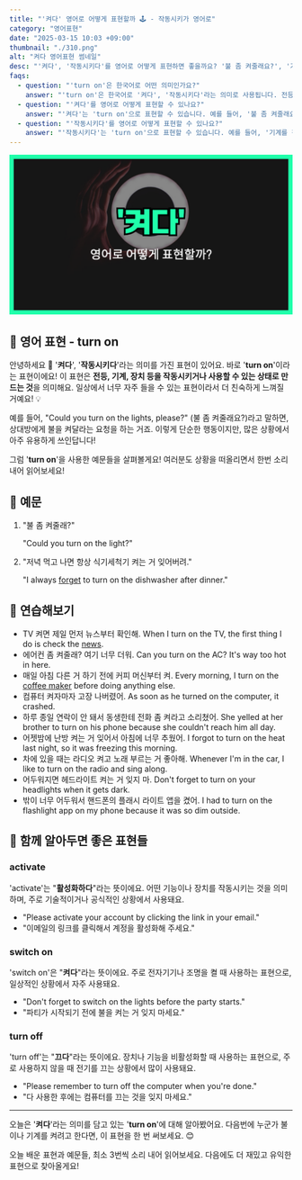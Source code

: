 ```yaml
---
title: "'켜다' 영어로 어떻게 표현할까 🕹️ - 작동시키가 영어로"
category: "영어표현"
date: "2025-03-15 10:03 +09:00"
thumbnail: "./310.png"
alt: "켜다 영어표현 썸네일"
desc: "'켜다', '작동시키다'를 영어로 어떻게 표현하면 좋을까요? '불 좀 켜줄래요?', '기계를 작동시켜 주세요'를 영어로 표현하는 법을 배워봅시다. 다양한 예문을 통해서 연습하고 본인의 표현으로 만들어 보세요."
faqs:
  - question: "'turn on'은 한국어로 어떤 의미인가요?"
    answer: "'turn on'은 한국어로 '켜다', '작동시키다'라는 의미로 사용됩니다. 전등이나 기계 등을 작동시키는 상황에서 자주 쓰이는 표현이에요."
  - question: "'켜다'를 영어로 어떻게 표현할 수 있나요?"
    answer: "'켜다'는 'turn on'으로 표현할 수 있습니다. 예를 들어, '불 좀 켜줄래요?'는 'Could you turn on the lights, please?'로 말할 수 있어요."
  - question: "'작동시키다'를 영어로 어떻게 표현할 수 있나요?"
    answer: "'작동시키다'는 'turn on'으로 표현할 수 있습니다. 예를 들어, '기계를 작동시켜주세요'는 'Please turn on the machine'으로 말할 수 있어요."
---
```


![켜다 영어표현 썸네일](./310.png)

## 🌟 영어 표현 - turn on

안녕하세요 👋 '**켜다**', '**작동시키다**'라는 의미를 가진 표현이 있어요. 바로 '**turn on**'이라는 표현이에요! 이 표현은 **전등, 기계, 장치 등을 작동시키거나 사용할 수 있는 상태로 만드는 것**을 의미해요. 일상에서 너무 자주 들을 수 있는 표현이라서 더 친숙하게 느껴질 거예요! 💡

예를 들어, "Could you turn on the lights, please?" (불 좀 켜줄래요?)라고 말하면, 상대방에게 불을 켜달라는 요청을 하는 거죠. 이렇게 단순한 행동이지만, 많은 상황에서 아주 유용하게 쓰인답니다!

그럼 '**turn on**'을 사용한 예문들을 살펴볼게요! 여러분도 상황을 떠올리면서 한번 소리 내어 읽어보세요!

## 📖 예문

1. "불 좀 켜줄래?"

   "Could you turn on the light?"

2. "저녁 먹고 나면 항상 식기세척기 켜는 거 잊어버려."

   "I always [forget](/blog/in-english/023.forget/) to turn on the dishwasher after dinner."

## 💬 연습해보기

<ul data-interactive-list>
  <li data-interactive-item>
    <span data-toggler>TV 켜면 제일 먼저 뉴스부터 확인해.</span>
    <span data-answer>When I turn on the TV, the first thing I do is check the <a href="/blog/in-english/536.news/">news</a>.</span>
  </li>
  <li data-interactive-item>
    <span data-toggler>에어컨 좀 켜줄래? 여기 너무 더워.</span>
    <span data-answer>Can you turn on the AC? It's way too hot in here.</span>
  </li>
  <li data-interactive-item>
    <span data-toggler>매일 아침 다른 거 하기 전에 커피 머신부터 켜.</span>
    <span data-answer>Every morning, I turn on the <a href="/blog/topic/017/#2-커피-머신-coffee-maker">coffee maker</a> before doing anything else.</span>
  </li>
  <li data-interactive-item>
    <span data-toggler>컴퓨터 켜자마자 고장 나버렸어.</span>
    <span data-answer>As soon as he turned on the computer, it crashed.</span>
  </li>
  <li data-interactive-item>
    <span data-toggler>하루 종일 연락이 안 돼서 동생한테 전화 좀 켜라고 소리쳤어.</span>
    <span data-answer>She yelled at her brother to turn on his phone because she couldn't reach him all day.</span>
  </li>
  <li data-interactive-item>
    <span data-toggler>어젯밤에 난방 켜는 거 잊어서 아침에 너무 추웠어.</span>
    <span data-answer>I forgot to turn on the heat last night, so it was freezing this morning.</span>
  </li>
  <li data-interactive-item>
    <span data-toggler>차에 있을 때는 라디오 켜고 노래 부르는 거 좋아해.</span>
    <span data-answer>Whenever I'm in the car, I like to turn on the radio and sing along.</span>
  </li>
  <li data-interactive-item>
    <span data-toggler>어두워지면 헤드라이트 켜는 거 잊지 마.</span>
    <span data-answer>Don't forget to turn on your headlights when it gets dark.</span>
  </li>
  <li data-interactive-item>
    <span data-toggler>밖이 너무 어두워서 핸드폰의 플래시 라이트 앱을 켰어.</span>
    <span data-answer>I had to turn on the flashlight app on my phone because it was so dim outside.</span>
  </li>
</ul>

## 🤝 함께 알아두면 좋은 표현들

### activate

'activate'는 "**활성화하다**"라는 뜻이에요. 어떤 기능이나 장치를 작동시키는 것을 의미하며, 주로 기술적이거나 공식적인 상황에서 사용돼요.

- "Please activate your account by clicking the link in your email."
- "이메일의 링크를 클릭해서 계정을 활성화해 주세요."

### switch on

'switch on'은 "**켜다**"라는 뜻이에요. 주로 전자기기나 조명을 켤 때 사용하는 표현으로, 일상적인 상황에서 자주 사용돼요.

- "Don't forget to switch on the lights before the party starts."
- "파티가 시작되기 전에 불을 켜는 거 잊지 마세요."

### turn off

'turn off'는 "**끄다**"라는 뜻이에요. 장치나 기능을 비활성화할 때 사용하는 표현으로, 주로 사용하지 않을 때 전기를 끄는 상황에서 많이 사용돼요.

- "Please remember to turn off the computer when you're done."
- "다 사용한 후에는 컴퓨터를 끄는 것을 잊지 마세요."

---

오늘은 '**켜다**'라는 의미를 담고 있는 '**turn on**'에 대해 알아봤어요. 다음번에 누군가 불이나 기계를 켜려고 한다면, 이 표현을 한 번 써보세요. 😊

오늘 배운 표현과 예문들, 최소 3번씩 소리 내어 읽어보세요. 다음에도 더 재밌고 유익한 표현으로 찾아올게요!
